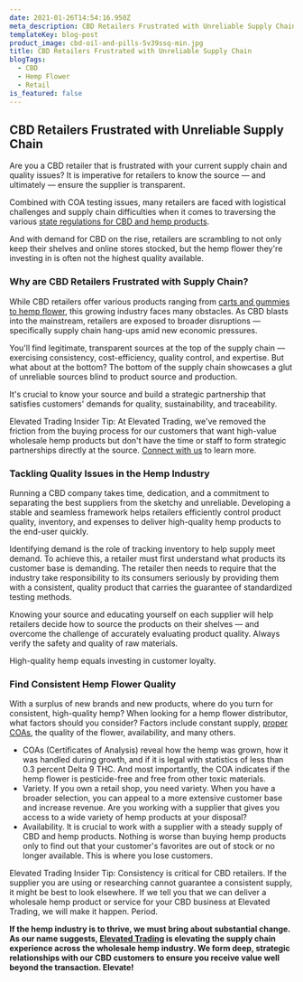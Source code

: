 ```yaml
---
date: 2021-01-26T14:54:16.950Z
meta_description: CBD Retailers Frustrated with Unreliable Supply Chain
templateKey: blog-post
product_image: cbd-oil-and-pills-5v39ssq-min.jpg
title: CBD Retailers Frustrated with Unreliable Supply Chain
blogTags:
  - CBD
  - Hemp Flower
  - Retail
is_featured: false
---
```

<!--StartFragment-->

## CBD Retailers Frustrated with Unreliable Supply Chain 



Are you a CBD retailer that is frustrated with your current supply chain and quality issues? It is imperative for retailers to know the source — and ultimately — ensure the supplier is transparent.

Combined with COA testing issues, many retailers are faced with logistical challenges and supply chain difficulties when it comes to traversing the various [state regulations for CBD and hemp products](https://www.elevatedtrading.com/blog/selling-hemp-flower-legalities-and-guidelines-for-retailers/). 

And with demand for CBD on the rise, retailers are scrambling to not only keep their shelves and online stores stocked, but the hemp flower they're investing in is often not the highest quality available.

### Why are CBD Retailers Frustrated with Supply Chain?

While CBD retailers offer various products ranging from [carts and gummies to hemp flower](https://www.elevatedtrading.com/products), this growing industry faces many obstacles. As CBD blasts into the mainstream, retailers are exposed to broader disruptions — specifically supply chain hang-ups amid new economic pressures.

You'll find legitimate, transparent sources at the top of the supply chain — exercising consistency, cost-efficiency, quality control, and expertise. But what about at the bottom? The bottom of the supply chain showcases a glut of unreliable sources blind to product source and production.

It's crucial to know your source and build a strategic partnership that satisfies customers' demands for quality, sustainability, and traceability.

Elevated Trading Insider Tip: At Elevated Trading, we've removed the friction from the buying process for our customers that want high-value wholesale hemp products but don't have the time or staff to form strategic partnerships directly at the source. [Connect with us](mailto:sales@elevatedtrading.com) to learn more. 

### Tackling Quality Issues in the Hemp Industry

Running a CBD company takes time, dedication, and a commitment to separating the best suppliers from the sketchy and unreliable. Developing a stable and seamless framework helps retailers efficiently control product quality, inventory, and expenses to deliver high-quality hemp products to the end-user quickly.

Identifying demand is the role of tracking inventory to help supply meet demand. To achieve this, a retailer must first understand what products its customer base is demanding. The retailer then needs to require that the industry take responsibility to its consumers seriously by providing them with a consistent, quality product that carries the guarantee of standardized testing methods.

Knowing your source and educating yourself on each supplier will help retailers decide how to source the products on their shelves — and overcome the challenge of accurately evaluating product quality. Always verify the safety and quality of raw materials.

High-quality hemp equals investing in customer loyalty.

### Find Consistent Hemp Flower Quality

With a surplus of new brands and new products, where do you turn for consistent, high-quality hemp? When looking for a hemp flower distributor, what factors should you consider? Factors include constant supply, [proper COAs](https://www.elevatedtrading.com/lab-results), the quality of the flower, availability, and many others.

* COAs (Certificates of Analysis) reveal how the hemp was grown, how it was handled during growth, and if it is legal with statistics of less than 0.3 percent Delta 9 THC. And most importantly, the COA indicates if the hemp flower is pesticide-free and free from other toxic materials.
* Variety. If you own a retail shop, you need variety. When you have a broader selection, you can appeal to a more extensive customer base and increase revenue. Are you working with a supplier that gives you access to a wide variety of hemp products at your disposal?
* Availability. It is crucial to work with a supplier with a steady supply of CBD and hemp products. Nothing is worse than buying hemp products only to find out that your customer's favorites are out of stock or no longer available. This is where you lose customers. 

Elevated Trading Insider Tip: Consistency is critical for CBD retailers. If the supplier you are using or researching cannot guarantee a consistent supply, it might be best to look elsewhere. If we tell you that we can deliver a wholesale hemp product or service for your CBD business at Elevated Trading, we will make it happen. Period.

**If the hemp industry is to thrive, we must bring about substantial change. As our name suggests, [Elevated Trading](https://www.elevatedtrading.com/) is elevating the supply chain experience across the wholesale hemp industry. We form deep, strategic relationships with our CBD customers to ensure you receive value well beyond the transaction. Elevate!**

<!--EndFragment-->